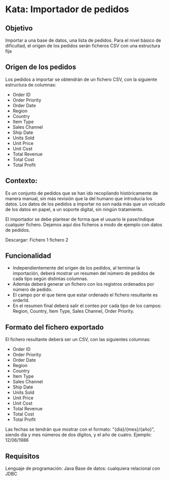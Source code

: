 # Kata: Importador de pedidos
## Objetivo
Importar a una base de datos, una lista de pedidos.
Para el nivel básico de dificultad, el origen de los pedidos serán ficheros CSV con una estructura fija

## Origen de los pedidos
Los pedidos a importar se obtendrán de un fichero CSV, con la siguiente estructura de columnas:

 - Order ID
 - Order Priority
 - Order Date
 - Region
 - Country
 - Item Type
 - Sales Channel
 - Ship Date
 - Units Sold
 - Unit Price
 - Unit Cost
 - Total Revenue
 - Total Cost
 - Total Profit

## Contexto:

Es un conjunto de pedidos que se han ido recopilando históricamente de manera manual, sin más revisión que la del humano que introducía los datos. Los datos de los pedidos a importar no son nada más que un volcado de los datos en papel, a un soporte digital, sin ningún tratamiento.

El importador se debe plantear de forma que el usuario le pase/indique cualquier fichero. Dejamos aquí dos ficheros a modo de ejemplo con datos de pedidos.

Descargar: Fichero 1  fichero 2

## Funcionalidad
 - Independientemente del origen de los pedidos, al terminar la importación, deberá mostrar un resumen del número de pedidos de cada tipo según distintas columnas.
 - Además deberá generar un fichero con los registros ordenados por número de pedido.
 - El campo por el que tiene que estar ordenado el fichero resultante es orderId.
 - En el resumen final deberá salir el conteo por cada tipo de los campos: Region, Country, Item Type, Sales Channel, Order Priority.

## Formato del fichero exportado
El fichero resultante deberá ser un CSV, con las siguientes columnas:

 - Order ID
 - Order Priority
 - Order Date
 - Region
 - Country
 - Item Type
 - Sales Channel
 - Ship Date
 - Units Sold
 - Unit Price
 - Unit Cost
 - Total Revenue
 - Total Cost
 - Total Profit

Las fechas se tendrán que mostrar con el formato: "{día}/{mes}/{año}", siendo día y mes números de dos dígitos, y el año de cuatro. Ejemplo: 12/06/1986

## Requisitos
Lenguaje de programación: Java
Base de datos: cualquiera relacional con JDBC
